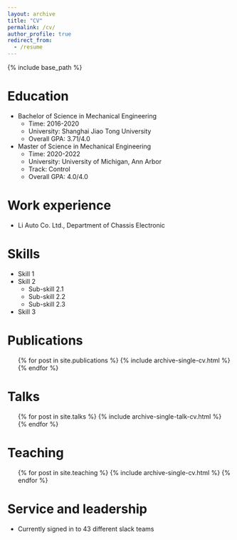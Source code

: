 ```yaml
---
layout: archive
title: "CV"
permalink: /cv/
author_profile: true
redirect_from:
  - /resume
---
```


{% include base_path %}

Education
======
* Bachelor of Science in Mechanical Engineering
   * Time:  2016-2020
   * University: Shanghai Jiao Tong University
   * Overall GPA: 3.71/4.0
* Master of Science in Mechanical Engineering
   * Time: 2020-2022
   * University: University of Michigan, Ann Arbor
   * Track: Control
   * Overall GPA: 4.0/4.0
  
Work experience
======
* Li Auto Co. Ltd., Department of Chassis Electronic
  
Skills
======
* Skill 1
* Skill 2
  * Sub-skill 2.1
  * Sub-skill 2.2
  * Sub-skill 2.3
* Skill 3

Publications
======
  <ul>{% for post in site.publications %}
    {% include archive-single-cv.html %}
  {% endfor %}</ul>
  
Talks
======
  <ul>{% for post in site.talks %}
    {% include archive-single-talk-cv.html %}
  {% endfor %}</ul>
  
Teaching
======
  <ul>{% for post in site.teaching %}
    {% include archive-single-cv.html %}
  {% endfor %}</ul>
  
Service and leadership
======
* Currently signed in to 43 different slack teams
